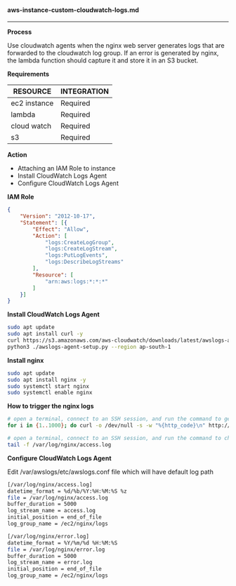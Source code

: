 #### aws-instance-custom-cloudwatch-logs.md

----

**Process**

Use cloudwatch agents when the nginx web server generates logs that are forwarded to the cloudwatch log group. If an error is generated by nginx, the lambda function should capture it and store it in an S3 bucket.

**Requirements**

| RESOURCE | INTEGRATION |
|---|---|
| ec2 instance | Required |
| lambda | Required |
| cloud watch | Required |
| s3 | Required |


**Action**

* Attaching an IAM Role to instance
* Install CloudWatch Logs Agent
* Configure CloudWatch Logs Agent

**IAM Role**

```json
{
    "Version": "2012-10-17",
    "Statement": [{
        "Effect": "Allow",
        "Action": [
            "logs:CreateLogGroup",
            "logs:CreateLogStream",
            "logs:PutLogEvents",
            "logs:DescribeLogStreams"
        ],
        "Resource": [
            "arn:aws:logs:*:*:*"
        ]
    }]
}

```

**Install CloudWatch Logs Agent**

```bash
sudo apt update
sudo apt install curl -y
curl https://s3.amazonaws.com/aws-cloudwatch/downloads/latest/awslogs-agent-setup.py -O
python3 ./awslogs-agent-setup.py --region ap-south-1
```

**Install nginx**

```bash
sudo apt update
sudo apt install nginx -y
sudo systemctl start nginx
sudo systemctl enable nginx
```

**How to trigger the nginx logs**


```bash
# open a terminal, connect to an SSH session, and run the command to generate logs.
for i in {1..1000}; do curl -o /dev/null -s -w "%{http_code}\n" http://locahost; sleep 2; done
```

```bash
# open a terminal, connect to an SSH session, and run the command to check access logs.
tail -f /var/log/nginx/access.log
```

**Configure CloudWatch Logs Agent**

Edit /var/awslogs/etc/awslogs.conf file which will have default log path 

```bash
[/var/log/nginx/access.log]
datetime_format = %d/%b/%Y:%H:%M:%S %z
file = /var/log/nginx/access.log
buffer_duration = 5000
log_stream_name = access.log
initial_position = end_of_file
log_group_name = /ec2/nginx/logs

[/var/log/nginx/error.log]
datetime_format = %Y/%m/%d %H:%M:%S
file = /var/log/nginx/error.log
buffer_duration = 5000
log_stream_name = error.log
initial_position = end_of_file
log_group_name = /ec2/nginx/logs
```







